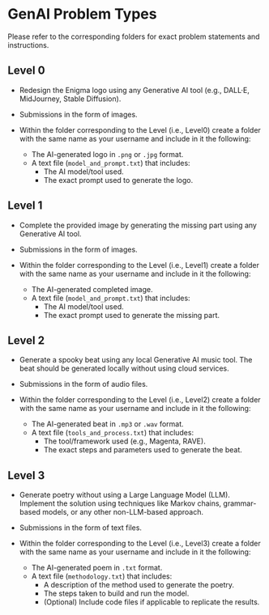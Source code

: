 # GenAI Problem Types
Please refer to the corresponding folders for exact problem statements and instructions.

## Level 0
- Redesign the Enigma logo using any Generative AI tool (e.g., DALL·E, MidJourney, Stable Diffusion).
  
- Submissions in the form of images.

- Within the folder corresponding to the Level (i.e., Level0) create a folder with the same name as your username and include in it the following:
  + The AI-generated logo in `.png` or `.jpg` format.
  + A text file (`model_and_prompt.txt`) that includes:
    - The AI model/tool used.
    - The exact prompt used to generate the logo.

## Level 1
- Complete the provided image by generating the missing part using any Generative AI tool.
  
- Submissions in the form of images.

- Within the folder corresponding to the Level (i.e., Level1) create a folder with the same name as your username and include in it the following:
  + The AI-generated completed image.
  + A text file (`model_and_prompt.txt`) that includes:
    - The AI model/tool used.
    - The exact prompt used to generate the missing part.

## Level 2
- Generate a spooky beat using any local Generative AI music tool. The beat should be generated locally without using cloud services.
  
- Submissions in the form of audio files.

- Within the folder corresponding to the Level (i.e., Level2) create a folder with the same name as your username and include in it the following:
  + The AI-generated beat in `.mp3` or `.wav` format.
  + A text file (`tools_and_process.txt`) that includes:
    - The tool/framework used (e.g., Magenta, RAVE).
    - The exact steps and parameters used to generate the beat.

## Level 3
- Generate poetry without using a Large Language Model (LLM). Implement the solution using techniques like Markov chains, grammar-based models, or any other non-LLM-based approach.
  
- Submissions in the form of text files.

- Within the folder corresponding to the Level (i.e., Level3) create a folder with the same name as your username and include in it the following:
  + The AI-generated poem in `.txt` format.
  + A text file (`methodology.txt`) that includes:
    - A description of the method used to generate the poetry.
    - The steps taken to build and run the model.
    - (Optional) Include code files if applicable to replicate the results.


